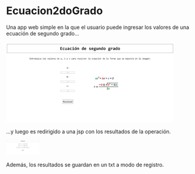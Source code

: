 # Ecuacion2doGrado

Una app web simple en la que el usuario puede ingresar los valores de una ecuación de segundo grado...

<img width="90%" src="caps/Ecuacion2doGrado_cap1.png"/>

...y luego es redirigido a una jsp con los resultados de la operación.

<img width="90" src="caps/Ecuacion2doGrado_cap2.png"/>

Además, los resultados se guardan en un txt a modo de registro.
